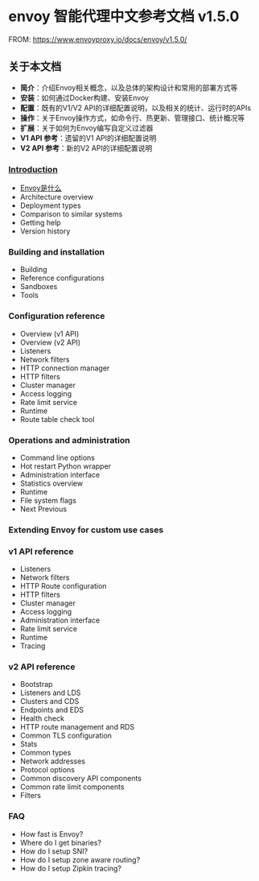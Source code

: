 # envoy 智能代理中文参考文档 v1.5.0
FROM: https://www.envoyproxy.io/docs/envoy/v1.5.0/

## 关于本文档
- **简介**：介绍Envoy相关概念，以及总体的架构设计和常用的部署方式等
- **安装**：如何通过Docker构建、安装Envoy
- **配置**：既有的V1/V2 API的详细配置说明，以及相关的统计、运行时的APIs
- **操作**：关于Envoy操作方式，如命令行、热更新、管理接口、统计概况等
- **扩展**：关于如何为Envoy编写自定义过滤器
- **V1 API 参考**：遗留的V1 API的详细配置说明
- **V2 API 参考**：新的V2 API的详细配置说明

### [Introduction](Introduction.md)
- [Envoy是什么](Introduction/WhatisEnvoy.md)
- Architecture overview
- Deployment types
- Comparison to similar systems
- Getting help
- Version history

### Building and installation
- Building
- Reference configurations
- Sandboxes
- Tools

### Configuration reference
- Overview (v1 API)
- Overview (v2 API)
- Listeners
- Network filters
- HTTP connection manager
- HTTP filters
- Cluster manager
- Access logging
- Rate limit service
- Runtime
- Route table check tool
### Operations and administration
- Command line options
- Hot restart Python wrapper
- Administration interface
- Statistics overview
- Runtime
- File system flags
- Next  Previous
### Extending Envoy for custom use cases

### v1 API reference
- Listeners
- Network filters
- HTTP Route configuration
- HTTP filters
- Cluster manager
- Access logging
- Administration interface
- Rate limit service
- Runtime
- Tracing
### v2 API reference
- Bootstrap
- Listeners and LDS
- Clusters and CDS
- Endpoints and EDS
- Health check
- HTTP route management and RDS
- Common TLS configuration
- Stats
- Common types
- Network addresses
- Protocol options
- Common discovery API components
- Common rate limit components
- Filters
### FAQ
- How fast is Envoy?
- Where do I get binaries?
- How do I setup SNI?
- How do I setup zone aware routing?
- How do I setup Zipkin tracing?
